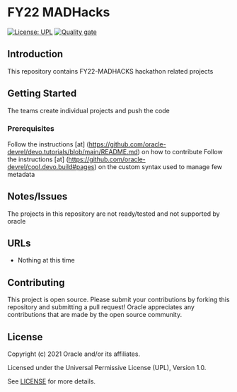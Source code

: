 # FY22 MADHacks

[![License: UPL](https://img.shields.io/badge/license-UPL-green)](https://img.shields.io/badge/license-UPL-green) [![Quality gate](https://sonarcloud.io/api/project_badges/quality_gate?project=oracle-devrel_fy22-madhacks)](https://sonarcloud.io/dashboard?id=oracle-devrel_fy22-madhacks)

## Introduction
This repository contains FY22-MADHACKS hackathon related projects

## Getting Started
The teams create individual projects and push the code

### Prerequisites
Follow the instructions [at] (https://github.com/oracle-devrel/devo.tutorials/blob/main/README.md) on how to contribute
Follow the instructions [at] (https://github.com/oracle-devrel/cool.devo.build#pages) on the custom syntax used to manage few metadata

## Notes/Issues
 The projects in this repository are not ready/tested and not supported by oracle

## URLs
* Nothing at this time

## Contributing
This project is open source.  Please submit your contributions by forking this repository and submitting a pull request!  Oracle appreciates any contributions that are made by the open source community.

## License
Copyright (c) 2021 Oracle and/or its affiliates.

Licensed under the Universal Permissive License (UPL), Version 1.0.

See [LICENSE](LICENSE) for more details.
